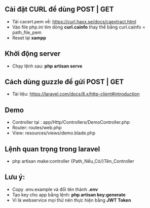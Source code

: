 ## Cài đặt CURL để dùng POST | GET
- Tải cacert.pem về: https://curl.haxx.se/docs/caextract.html
- Vào file php.ini tìm dòng **curl.cainfo** thay thế bằng curl.cainfo = path_file_pem
- Reset lại **xampp**

## Khởi động server
- Chạy lệnh sau: **php artisan serve**

## Cách dùng guzzle để gửi POST | GET
- Tài liệu: https://laravel.com/docs/8.x/http-client#introduction

## Demo
- Controller tại : app/Http/Controllers/DemoController.php
- Router: routes/web.php
- View: resources/views/demo.blade.php

## Lệnh quan trọng trong laravel
- php artisan make:controller {Path_Nếu_Có/}Tên_Controller


## Lưu ý:
- Copy .env.example và đổi tên thành **.env**
- Tạo key cho app bằng lệnh: **php artisan key:generate**
- Vì là webservice mọi thứ nên thực hiện bằng **JWT Token**
